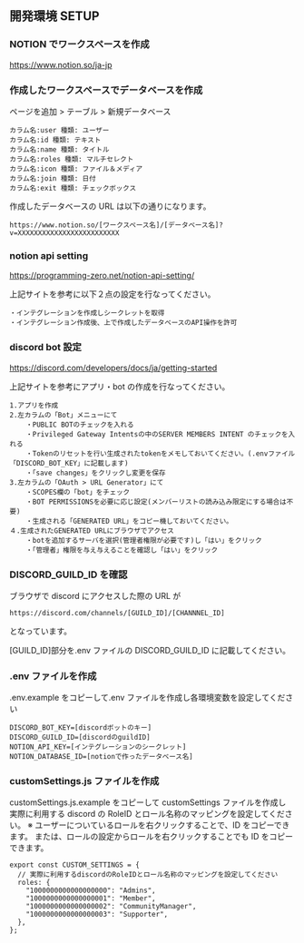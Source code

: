 ## 開発環境 SETUP

### NOTION でワークスペースを作成

https://www.notion.so/ja-jp

### 作成したワークスペースでデータベースを作成

ページを追加 > テーブル > 新規データベース

```
カラム名:user 種類: ユーザー
カラム名:id 種類: テキスト
カラム名:name 種類: タイトル
カラム名:roles 種類: マルチセレクト
カラム名:icon 種類: ファイル＆メディア
カラム名:join 種類: 日付
カラム名:exit 種類: チェックボックス
```

作成したデータベースの URL は以下の通りになります。

```
https://www.notion.so/[ワークスペース名]/[データベース名]?v=XXXXXXXXXXXXXXXXXXXXXXXXX
```

### notion api setting

https://programming-zero.net/notion-api-setting/

上記サイトを参考に以下２点の設定を行なってください。

```
・インテグレーションを作成しシークレットを取得
・インテグレーション作成後、上で作成したデータベースのAPI操作を許可
```

### discord bot 設定

https://discord.com/developers/docs/ja/getting-started

上記サイトを参考にアプリ・bot の作成を行なってください。

```
1.アプリを作成
2.左カラムの「Bot」メニューにて
    ・PUBLIC BOTのチェックを入れる
    ・Privileged Gateway Intentsの中のSERVER MEMBERS INTENT のチェックを入れる
    ・Tokenのリセットを行い生成されたtokenをメモしておいてください。(.envファイル「DISCORD_BOT_KEY」に記載します)
    ・「save changes」をクリックし変更を保存
3.左カラムの「OAuth > URL Generator」にて
    ・SCOPES欄の「bot」をチェック
    ・BOT PERMISSIONSを必要に応じ設定(メンバーリストの読み込み限定にする場合は不要)
    ・生成される「GENERATED URL」をコピー機しておいてください。
４.生成されたGENERATED URLにブラウザでアクセス
    ・botを追加するサーバを選択(管理者権限が必要です)し「はい」をクリック
    ・「管理者」権限を与え与えることを確認し「はい」をクリック
```

### DISCORD_GUILD_ID を確認

ブラウザで discord にアクセスした際の URL が

```
https://discord.com/channels/[GUILD_ID]/[CHANNNEL_ID]
```

となっています。

[GUILD_ID]部分を.env ファイルの DISCORD_GUILD_ID に記載してください。

### .env ファイルを作成

.env.example をコピーして.env ファイルを作成し各環境変数を設定してください

```
DISCORD_BOT_KEY=[discordボットのキー]
DISCORD_GUILD_ID=[discordのguildID]
NOTION_API_KEY=[インテグレーションのシークレット]
NOTION_DATABASE_ID=[notionで作ったデータベース名]
```

### customSettings.js ファイルを作成

customSettings.js.example をコピーして customSettings ファイルを作成し 実際に利用する discord の RoleID とロール名称のマッピングを設定してください。
※ ユーザーについているロールを右クリックすることで、ID をコピーできます。 または、ロールの設定からロールを右クリックすることでも ID をコピーできます。

```
export const CUSTOM_SETTINGS = {
  // 実際に利用するdiscordのRoleIDとロール名称のマッピングを設定してください
  roles: {
    "1000000000000000000": "Admins",
    "1000000000000000001": "Member",
    "1000000000000000002": "CommunityManager",
    "1000000000000000003": "Supporter",
  },
};
```
